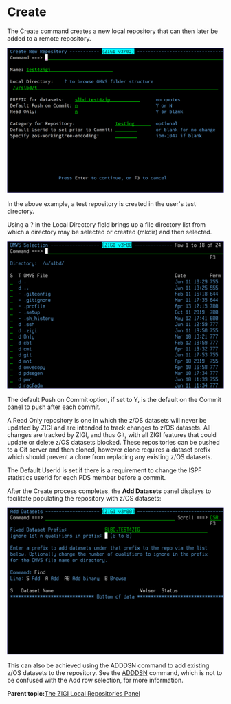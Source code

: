 # Create

The Create command creates a new local repository that can then later be added to a remote repository.

![](media/img(15).png)

In the above example, a test repository is created in the user's test directory.

Using a ? in the Local Directory field brings up a file directory list from which a directory may be selected or created \(mkdir\) and then selected.

![](media/img(16).png)

The default Push on Commit option, if set to Y, is the default on the Commit panel to push after each commit.

A Read Only repository is one in which the z/OS datasets will never be updated by ZIGI and are intended to track changes to z/OS datasets. All changes are tracked by ZIGI, and thus Git, with all ZIGI features that could update or delete z/OS datasets blocked. These repositories can be pushed to a Git server and then cloned, however clone requires a dataset prefix which should prevent a clone from replacing any existing z/OS datasets.

The Default Userid is set if there is a requirement to change the ISPF statistics userid for each PDS member before a commit.

After the Create process completes, the **Add Datasets** panel displays to facilitate populating the repository with z/OS datasets:

![](media/img(17).png)

This can also be achieved using the ADDDSN command to add existing z/OS datasets to the repository. See the [ADDDSN](#_AddDsn) command, which is not to be confused with the Add row selection, for more information.

**Parent topic:**[The ZIGI Local Repositories Panel](zOS_ISPF_Git_Interface_Users_Guide_V3R0_the_zigi_local_repositories_panel.md)

